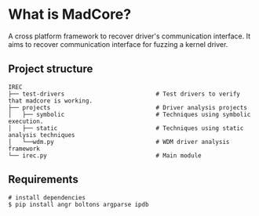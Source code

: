 # What is MadCore?
A cross platform framework to recover driver's communication interface. It aims to recover communication interface for fuzzing a kernel driver.

## Project structure
```text
IREC
├── test-drivers                          # Test drivers to verify that madcore is working.
├── projects                              # Driver analysis projects
│   ├── symbolic                          # Techniques using symbolic execution.
│   ├── static                            # Techniques using static analysis techniques
│   └──wdm.py                             # WDM driver analysis framework
└── irec.py                               # Main module
```

## Requirements
~~~{.sh}
# install dependencies
$ pip install angr boltons argparse ipdb
~~~
